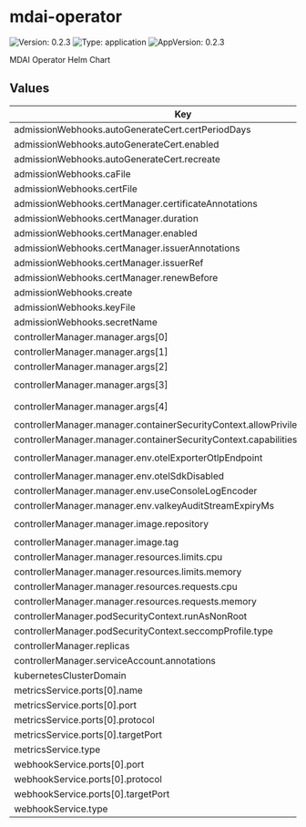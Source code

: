 # mdai-operator

![Version: 0.2.3](https://img.shields.io/badge/Version-0.2.3-informational?style=flat-square) ![Type: application](https://img.shields.io/badge/Type-application-informational?style=flat-square) ![AppVersion: 0.2.3](https://img.shields.io/badge/AppVersion-0.2.3-informational?style=flat-square)

MDAI Operator Helm Chart

## Values

| Key | Type | Default | Description |
|-----|------|---------|-------------|
| admissionWebhooks.autoGenerateCert.certPeriodDays | int | `365` |  |
| admissionWebhooks.autoGenerateCert.enabled | bool | `false` |  |
| admissionWebhooks.autoGenerateCert.recreate | bool | `true` |  |
| admissionWebhooks.caFile | string | `""` |  |
| admissionWebhooks.certFile | string | `""` |  |
| admissionWebhooks.certManager.certificateAnnotations | object | `{}` |  |
| admissionWebhooks.certManager.duration | string | `""` |  |
| admissionWebhooks.certManager.enabled | bool | `true` |  |
| admissionWebhooks.certManager.issuerAnnotations | object | `{}` |  |
| admissionWebhooks.certManager.issuerRef | object | `{}` |  |
| admissionWebhooks.certManager.renewBefore | string | `""` |  |
| admissionWebhooks.create | bool | `true` |  |
| admissionWebhooks.keyFile | string | `""` |  |
| admissionWebhooks.secretName | string | `""` |  |
| controllerManager.manager.args[0] | string | `"--metrics-bind-address=:8443"` |  |
| controllerManager.manager.args[1] | string | `"--leader-elect=false"` |  |
| controllerManager.manager.args[2] | string | `"--health-probe-bind-address=:8081"` |  |
| controllerManager.manager.args[3] | string | `"--metrics-cert-path=/tmp/k8s-metrics-server/metrics-certs"` |  |
| controllerManager.manager.args[4] | string | `"--webhook-cert-path=/tmp/k8s-webhook-server/serving-certs"` |  |
| controllerManager.manager.containerSecurityContext.allowPrivilegeEscalation | bool | `false` |  |
| controllerManager.manager.containerSecurityContext.capabilities.drop[0] | string | `"ALL"` |  |
| controllerManager.manager.env.otelExporterOtlpEndpoint | string | `"http://hub-monitor-mdai-collector-service.mdai.svc.cluster.local:4318"` |  |
| controllerManager.manager.env.otelSdkDisabled | string | `"false"` |  |
| controllerManager.manager.env.useConsoleLogEncoder | string | `"false"` |  |
| controllerManager.manager.env.valkeyAuditStreamExpiryMs | string | `"2592000000"` |  |
| controllerManager.manager.image.repository | string | `"public.ecr.aws/p3k6k6h3/mdai-operator"` |  |
| controllerManager.manager.image.tag | string | `"0.2.3"` |  |
| controllerManager.manager.resources.limits.cpu | string | `"500m"` |  |
| controllerManager.manager.resources.limits.memory | string | `"128Mi"` |  |
| controllerManager.manager.resources.requests.cpu | string | `"10m"` |  |
| controllerManager.manager.resources.requests.memory | string | `"64Mi"` |  |
| controllerManager.podSecurityContext.runAsNonRoot | bool | `true` |  |
| controllerManager.podSecurityContext.seccompProfile.type | string | `"RuntimeDefault"` |  |
| controllerManager.replicas | int | `1` |  |
| controllerManager.serviceAccount.annotations | object | `{}` |  |
| kubernetesClusterDomain | string | `"cluster.local"` |  |
| metricsService.ports[0].name | string | `"https"` |  |
| metricsService.ports[0].port | int | `8443` |  |
| metricsService.ports[0].protocol | string | `"TCP"` |  |
| metricsService.ports[0].targetPort | int | `8443` |  |
| metricsService.type | string | `"ClusterIP"` |  |
| webhookService.ports[0].port | int | `443` |  |
| webhookService.ports[0].protocol | string | `"TCP"` |  |
| webhookService.ports[0].targetPort | int | `9443` |  |
| webhookService.type | string | `"ClusterIP"` |  |
